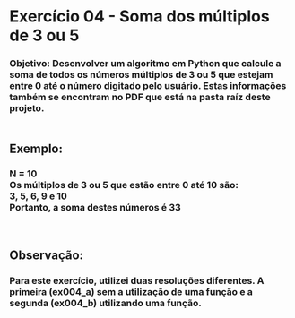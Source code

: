 <h1>Exercício 04 - Soma dos múltiplos de 3 ou 5</h1>

<h3>Objetivo: Desenvolver um algoritmo em Python que calcule a soma de todos os números múltiplos de 3 ou 5 que estejam entre 0 até o número digitado pelo usuário.
Estas informações também se encontram no PDF que está na pasta raíz deste projeto.
<br><br></h3>
<h2>Exemplo:</h2>
<h3>N = 10
<br>
Os múltiplos de 3 ou 5 que estão entre 0 até 10 são:
<br>
3, 5, 6, 9 e 10
<br>
Portanto, a soma destes números é 33
</h3><br>
<h2>Observação:</h2>
<h3>Para este exercício, utilizei duas resoluções diferentes. A primeira (ex004_a) sem a utilização de uma função e a segunda (ex004_b) utilizando uma função.
</h3>
